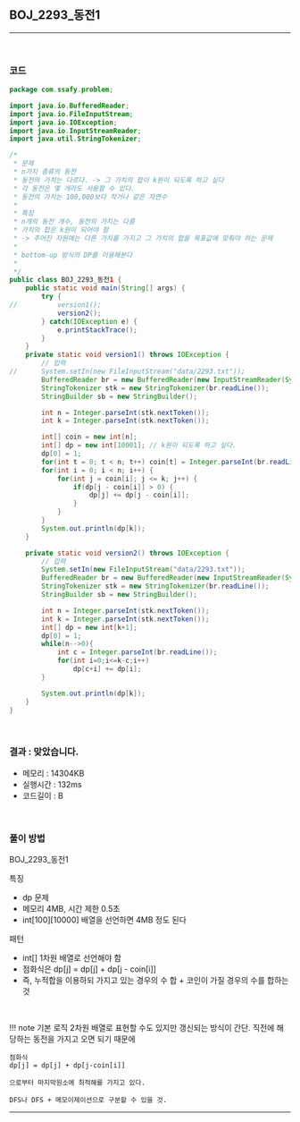 ## BOJ_2293_동전1

---

<br />

### 코드

```java
package com.ssafy.problem;

import java.io.BufferedReader;
import java.io.FileInputStream;
import java.io.IOException;
import java.io.InputStreamReader;
import java.util.StringTokenizer;

/*
 * 문제
 * n가지 종류의 동전
 * 동전의 가치는 다르다. -> 그 가치의 합이 k원이 되도록 하고 싶다
 * 각 동전은 몇 개라도 사용할 수 있다.
 * 동전의 가치는 100,000보다 작거나 같은 자연수
 *
 * 특징
 * n개의 동전 개수, 동전의 가치는 다름
 * 가치의 합은 k원이 되어야 함
 * -> 주어진 자원에는 다른 가치를 가지고 그 가치의 합을 목표값에 맞춰야 하는 문제
 *
 * bottom-up 방식의 DP를 이용해본다
 *
 */
public class BOJ_2293_동전1 {
	public static void main(String[] args) {
		try {
//			version1();
			version2();
		} catch(IOException e) {
			e.printStackTrace();
		}
	}
	private static void version1() throws IOException {
		// 입력
//		System.setIn(new FileInputStream("data/2293.txt"));
		BufferedReader br = new BufferedReader(new InputStreamReader(System.in));
		StringTokenizer stk = new StringTokenizer(br.readLine());
		StringBuilder sb = new StringBuilder();

		int n = Integer.parseInt(stk.nextToken());
		int k = Integer.parseInt(stk.nextToken());

		int[] coin = new int[n];
		int[] dp = new int[10001]; // k원이 되도록 하고 싶다.
		dp[0] = 1;
		for(int t = 0; t < n; t++) coin[t] = Integer.parseInt(br.readLine());
		for(int i = 0; i < n; i++) {
			for(int j = coin[i]; j <= k; j++) {
				if(dp[j - coin[i]] > 0) {
					dp[j] += dp[j - coin[i]];
				}
			}
		}
		System.out.println(dp[k]);
	}

	private static void version2() throws IOException {
		// 입력
		System.setIn(new FileInputStream("data/2293.txt"));
		BufferedReader br = new BufferedReader(new InputStreamReader(System.in));
		StringTokenizer stk = new StringTokenizer(br.readLine());
		StringBuilder sb = new StringBuilder();

		int n = Integer.parseInt(stk.nextToken());
		int k = Integer.parseInt(stk.nextToken());
		int[] dp = new int[k+1];
        dp[0] = 1;
        while(n-->0){
            int c = Integer.parseInt(br.readLine());
            for(int i=0;i<=k-c;i++)
                dp[c+i] += dp[i];
        }

		System.out.println(dp[k]);
	}
}
```

<br />


### 결과 : 맞았습니다.

- 메모리 : 14304KB
- 실행시간 : 132ms
- 코드길이 : B

<br />

### 풀이 방법

BOJ_2293_동전1

특징
- dp 문제
- 메모리 4MB, 시간 제한 0.5초
- int[100][10000] 배열을 선언하면 4MB 정도 된다

패턴
- int[] 1차원 배열로 선언해야 함
- 점화식은 dp[j] = dp[j] + dp[j - coin[i]]
- 즉, 누적합을 이용하되 가지고 있는 경우의 수 합 + 코인이 가질 경우의 수를 합하는 것

<br />

<!--추가 내용 있다면 더 적어주시면 됩니다-->
!!! note
	기본 로직
	2차원 배열로 표현할 수도 있지만 갱신되는 방식이 간단. 직전에 해당하는 동전을 가지고 오면 되기 때문에

	점화식
	dp[j] = dp[j] + dp[j-coin[i]]

	으로부터 마지막원소에 최적해를 가지고 있다.

	DFS나 DFS + 메모이제이션으로 구분할 수 있을 것.
---
